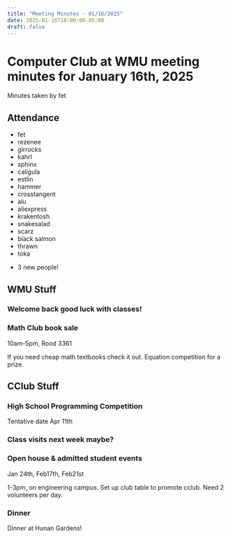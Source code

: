 ```yaml
---
title: "Meeting Minutes - 01/16/2025"
date: 2025-01-16T18:00:00-05:00
draft: false
---
```


# Computer Club at WMU meeting minutes for January 16th, 2025
Minutes taken by fet



## Attendance
* fet
* rezenee
* girrocks
* kahrl
* sphinx
* caligula
* estlin
* hammer
* crosstangent
* alu
* aliexpress
* krakentosh
* snakesalad
* scarz
* black salmon
* thrawn
* toka

+ 3 new people!

## WMU Stuff
### Welcome back good luck with classes!



### Math Club book sale
10am-5pm, Rood 3361

If you need cheap math textbooks check it out. Equation competition for a prize.

## CClub Stuff
### High School Programming Competition
Tentative date Apr 11th

### Class visits next week maybe?

### Open house & admitted student events
Jan 24th, Feb17th, Feb21st

1-3pm, on engineering campus. Set up club table to promote cclub. Need 2 volunteers per day.

### Dinner
Dinner at Hunan Gardens!

